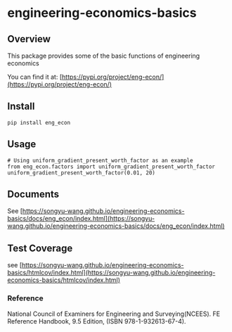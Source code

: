 
# engineering-economics-basics

## Overview

This package provides some of the basic functions of engineering economics

You can find it at: [https://pypi.org/project/eng-econ/](https://pypi.org/project/eng-econ/)

## Install

```
pip install eng_econ
```

## Usage

```
# Using uniform_gradient_present_worth_factor as an example
from eng_econ.factors import uniform_gradient_present_worth_factor
uniform_gradient_present_worth_factor(0.01, 20)
```

## Documents

See [https://songyu-wang.github.io/engineering-economics-basics/docs/eng_econ/index.html](https://songyu-wang.github.io/engineering-economics-basics/docs/eng_econ/index.html)

## Test Coverage

see [https://songyu-wang.github.io/engineering-economics-basics/htmlcov/index.html](https://songyu-wang.github.io/engineering-economics-basics/htmlcov/index.html)

### Reference

National Council of Examiners for Engineering and Surveying(NCEES). FE Reference Handbook, 9.5 Edition, (ISBN 978-1-932613-67-4).
